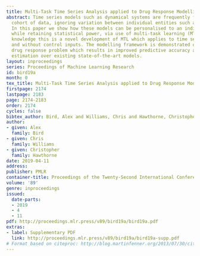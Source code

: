 ```yaml
---
title: Multi-Task Time Series Analysis applied to Drug Response Modelling
abstract: Time series models such as dynamical systems are frequently fitted to a
  cohort of data, ignoring variation between individual entities such as patients.
  In this paper we show how these models can be personalised to an individual level
  while retaining statistical power, via use of multi-task learning (MTL). To our
  knowledge this is a novel development of MTL which applies to time series both with
  and without control inputs. The modelling framework is demonstrated on a physiological
  drug response problem which results in improved predictive accuracy and uncertainty
  estimation over existing state-of-the-art models.
layout: inproceedings
series: Proceedings of Machine Learning Research
id: bird19a
month: 0
tex_title: Multi-Task Time Series Analysis applied to Drug Response Modelling
firstpage: 2174
lastpage: 2183
page: 2174-2183
order: 2174
cycles: false
bibtex_author: Bird, Alex and Williams, Chris and Hawthorne, Christopher
author:
- given: Alex
  family: Bird
- given: Chris
  family: Williams
- given: Christopher
  family: Hawthorne
date: 2019-04-11
address: 
publisher: PMLR
container-title: Proceedings of the Twenty-Second International Conference on Artificial Intelligence and Statistics
volume: '89'
genre: inproceedings
issued:
  date-parts:
  - 2019
  - 4
  - 11
pdf: http://proceedings.mlr.press/v89/bird19a/bird19a.pdf
extras:
- label: Supplementary PDF
  link: http://proceedings.mlr.press/v89/bird19a/bird19a-supp.pdf
# Format based on citeproc: http://blog.martinfenner.org/2013/07/30/citeproc-yaml-for-bibliographies/
---
```

